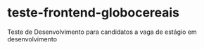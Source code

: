 # teste-frontend-globocereais
Teste de Desenvolvimento para candidatos a vaga de estágio em desenvolvimento
